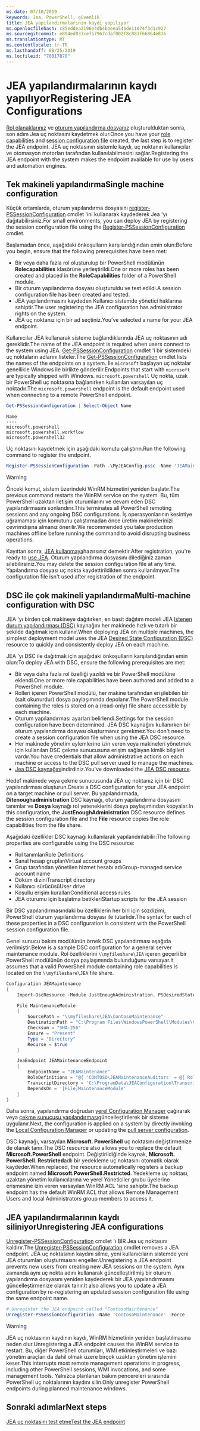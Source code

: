 ```yaml
---
ms.date: 07/10/2019
keywords: Jea, PowerShell, güvenlik
title: JEA yapılandırmalarının kaydı yapılıyor
ms.openlocfilehash: c85eddea2196e4db4bbeea54bde11074f3d1c927
ms.sourcegitcommit: e894ed833cef57967cdaf002f8c883f66864e836
ms.translationtype: MT
ms.contentlocale: tr-TR
ms.lasthandoff: 08/25/2019
ms.locfileid: "70017870"
---
```

# <a name="registering-jea-configurations"></a><span data-ttu-id="51a8c-103">JEA yapılandırmalarının kaydı yapılıyor</span><span class="sxs-lookup"><span data-stu-id="51a8c-103">Registering JEA Configurations</span></span>

<span data-ttu-id="51a8c-104">[Rol olanaklarınız](role-capabilities.md) ve [oturum yapılandırma dosyanız](session-configurations.md) oluşturulduktan sonra, son adım Jea uç noktasını kaydetmek olur.</span><span class="sxs-lookup"><span data-stu-id="51a8c-104">Once you have your [role capabilities](role-capabilities.md) and [session configuration file](session-configurations.md) created, the last step is to register the JEA endpoint.</span></span> <span data-ttu-id="51a8c-105">JEA uç noktasının sistemle kaydı, uç noktanın kullanıcılar ve otomasyon motorları tarafından kullanılabilmesini sağlar.</span><span class="sxs-lookup"><span data-stu-id="51a8c-105">Registering the JEA endpoint with the system makes the endpoint available for use by users and automation engines.</span></span>

## <a name="single-machine-configuration"></a><span data-ttu-id="51a8c-106">Tek makineli yapılandırma</span><span class="sxs-lookup"><span data-stu-id="51a8c-106">Single machine configuration</span></span>

<span data-ttu-id="51a8c-107">Küçük ortamlarda, oturum yapılandırma dosyasını [register-PSSessionConfiguration](/powershell/module/microsoft.powershell.core/register-pssessionconfiguration) cmdlet 'ini kullanarak kaydederek Jea 'yı dağıtabilirsiniz.</span><span class="sxs-lookup"><span data-stu-id="51a8c-107">For small environments, you can deploy JEA by registering the session configuration file using the [Register-PSSessionConfiguration](/powershell/module/microsoft.powershell.core/register-pssessionconfiguration) cmdlet.</span></span>

<span data-ttu-id="51a8c-108">Başlamadan önce, aşağıdaki önkoşulların karşılandığından emin olun:</span><span class="sxs-lookup"><span data-stu-id="51a8c-108">Before you begin, ensure that the following prerequisites have been met:</span></span>

- <span data-ttu-id="51a8c-109">Bir veya daha fazla rol oluşturulup bir PowerShell modülünün **Rolecapabilities** klasörüne yerleştirildi.</span><span class="sxs-lookup"><span data-stu-id="51a8c-109">One or more roles has been created and placed in the **RoleCapabilities** folder of a PowerShell module.</span></span>
- <span data-ttu-id="51a8c-110">Bir oturum yapılandırma dosyası oluşturuldu ve test edildi.</span><span class="sxs-lookup"><span data-stu-id="51a8c-110">A session configuration file has been created and tested.</span></span>
- <span data-ttu-id="51a8c-111">JEA yapılandırmasını kaydeden Kullanıcı sistemde yönetici haklarına sahiptir.</span><span class="sxs-lookup"><span data-stu-id="51a8c-111">The user registering the JEA configuration has administrator rights on the system.</span></span>
- <span data-ttu-id="51a8c-112">JEA uç noktanız için bir ad seçtiniz.</span><span class="sxs-lookup"><span data-stu-id="51a8c-112">You've selected a name for your JEA endpoint.</span></span>

<span data-ttu-id="51a8c-113">Kullanıcılar JEA kullanarak sisteme bağlandıklarında JEA uç noktasının adı gereklidir.</span><span class="sxs-lookup"><span data-stu-id="51a8c-113">The name of the JEA endpoint is required when users connect to the system using JEA.</span></span> <span data-ttu-id="51a8c-114">[Get-PSSessionConfiguration](/powershell/module/microsoft.powershell.core/get-pssessionconfiguration) cmdlet 'i bir sistemdeki uç noktaların adlarını listeler.</span><span class="sxs-lookup"><span data-stu-id="51a8c-114">The [Get-PSSessionConfiguration](/powershell/module/microsoft.powershell.core/get-pssessionconfiguration) cmdlet lists the names of the endpoints on a system.</span></span> <span data-ttu-id="51a8c-115">İle `microsoft` başlayan uç noktalar genellikle Windows ile birlikte gönderilir.</span><span class="sxs-lookup"><span data-stu-id="51a8c-115">Endpoints that start with `microsoft` are typically shipped with Windows.</span></span> <span data-ttu-id="51a8c-116">`microsoft.powershell` Uç nokta, uzak bir PowerShell uç noktasına bağlanırken kullanılan varsayılan uç noktadır.</span><span class="sxs-lookup"><span data-stu-id="51a8c-116">The `microsoft.powershell` endpoint is the default endpoint used when connecting to a remote PowerShell endpoint.</span></span>

```powershell
Get-PSSessionConfiguration | Select-Object Name
```

```Output
Name
----
microsoft.powershell
microsoft.powershell.workflow
microsoft.powershell32
```

<span data-ttu-id="51a8c-117">Uç noktasını kaydetmek için aşağıdaki komutu çalıştırın.</span><span class="sxs-lookup"><span data-stu-id="51a8c-117">Run the following command to register the endpoint.</span></span>

```powershell
Register-PSSessionConfiguration -Path .\MyJEAConfig.pssc -Name 'JEAMaintenance' -Force
```

> [!WARNING]
> <span data-ttu-id="51a8c-118">Önceki komut, sistem üzerindeki WinRM hizmetini yeniden başlatır.</span><span class="sxs-lookup"><span data-stu-id="51a8c-118">The previous command restarts the WinRM service on the system.</span></span> <span data-ttu-id="51a8c-119">Bu, tüm PowerShell uzaktan iletişim oturumlarını ve devam eden DSC yapılandırmasını sonlandırır.</span><span class="sxs-lookup"><span data-stu-id="51a8c-119">This terminates all PowerShell remoting sessions and any ongoing DSC configurations.</span></span> <span data-ttu-id="51a8c-120">İş operasyonlarının kesintiye uğramaması için komutunu çalıştırmadan önce üretim makinelerinizi çevrimdışına almanız önerilir.</span><span class="sxs-lookup"><span data-stu-id="51a8c-120">We recommended you take production machines offline before running the command to avoid disrupting business operations.</span></span>

<span data-ttu-id="51a8c-121">Kayıttan sonra, [JEA kullanmaya](using-jea.md)hazırsınız demektir.</span><span class="sxs-lookup"><span data-stu-id="51a8c-121">After registration, you're ready to [use JEA](using-jea.md).</span></span> <span data-ttu-id="51a8c-122">Oturum yapılandırma dosyasını dilediğiniz zaman silebilirsiniz.</span><span class="sxs-lookup"><span data-stu-id="51a8c-122">You may delete the session configuration file at any time.</span></span> <span data-ttu-id="51a8c-123">Yapılandırma dosyası uç nokta kaydettirildikten sonra kullanılmıyor.</span><span class="sxs-lookup"><span data-stu-id="51a8c-123">The configuration file isn't used after registration of the endpoint.</span></span>

## <a name="multi-machine-configuration-with-dsc"></a><span data-ttu-id="51a8c-124">DSC ile çok makineli yapılandırma</span><span class="sxs-lookup"><span data-stu-id="51a8c-124">Multi-machine configuration with DSC</span></span>

<span data-ttu-id="51a8c-125">JEA 'yı birden çok makineye dağıtırken, en basit dağıtım modeli JEA [Istenen durum yapılandırması (DSC)](/powershell/dsc/overview) kaynağını her makinede hızlı ve tutarlı bir şekilde dağıtmak için kullanır.</span><span class="sxs-lookup"><span data-stu-id="51a8c-125">When deploying JEA on multiple machines, the simplest deployment model uses the JEA [Desired State Configuration (DSC)](/powershell/dsc/overview) resource to quickly and consistently deploy JEA on each machine.</span></span>

<span data-ttu-id="51a8c-126">JEA 'yı DSC ile dağıtmak için aşağıdaki önkoşulların karşılandığından emin olun:</span><span class="sxs-lookup"><span data-stu-id="51a8c-126">To deploy JEA with DSC, ensure the following prerequisites are met:</span></span>

- <span data-ttu-id="51a8c-127">Bir veya daha fazla rol özelliği yazıldı ve bir PowerShell modülüne eklendi.</span><span class="sxs-lookup"><span data-stu-id="51a8c-127">One or more role capabilities have been authored and added to a PowerShell module.</span></span>
- <span data-ttu-id="51a8c-128">Rolleri içeren PowerShell modülü, her makine tarafından erişilebilen bir (salt okunurdur) dosya paylaşımında depolanır.</span><span class="sxs-lookup"><span data-stu-id="51a8c-128">The PowerShell module containing the roles is stored on a (read-only) file share accessible by each machine.</span></span>
- <span data-ttu-id="51a8c-129">Oturum yapılandırması ayarları belirlendi.</span><span class="sxs-lookup"><span data-stu-id="51a8c-129">Settings for the session configuration have been determined.</span></span> <span data-ttu-id="51a8c-130">JEA DSC kaynağını kullanırken bir oturum yapılandırma dosyası oluşturmanız gerekmez.</span><span class="sxs-lookup"><span data-stu-id="51a8c-130">You don't need to create a session configuration file when using the JEA DSC resource.</span></span>
- <span data-ttu-id="51a8c-131">Her makinede yönetim eylemlerine izin veren veya makineleri yönetmek için kullanılan DSC çekme sunucusuna erişim sağlayan kimlik bilgileri vardır.</span><span class="sxs-lookup"><span data-stu-id="51a8c-131">You have credentials that allow administrative actions on each machine or access to the DSC pull server used to manage the machines.</span></span>
- <span data-ttu-id="51a8c-132">[Jea DSC kaynağını](https://github.com/PowerShell/JEA/tree/master/DSC%20Resource)indirdiniz.</span><span class="sxs-lookup"><span data-stu-id="51a8c-132">You've downloaded the [JEA DSC resource](https://github.com/PowerShell/JEA/tree/master/DSC%20Resource).</span></span>

<span data-ttu-id="51a8c-133">Hedef makinede veya çekme sunucusunda JEA uç noktanız için bir DSC yapılandırması oluşturun.</span><span class="sxs-lookup"><span data-stu-id="51a8c-133">Create a DSC configuration for your JEA endpoint on a target machine or pull server.</span></span> <span data-ttu-id="51a8c-134">Bu yapılandırmada, **Ditenoughadministration** DSC kaynağı, oturum yapılandırma dosyasını tanımlar ve **Dosya** kaynağı rol yeteneklerini dosya paylaşımından kopyalar.</span><span class="sxs-lookup"><span data-stu-id="51a8c-134">In this configuration, the **JustEnoughAdministration** DSC resource defines the session configuration file and the **File** resource copies the role capabilities from the file share.</span></span>

<span data-ttu-id="51a8c-135">Aşağıdaki özellikler DSC kaynağı kullanılarak yapılandırılabilir:</span><span class="sxs-lookup"><span data-stu-id="51a8c-135">The following properties are configurable using the DSC resource:</span></span>

- <span data-ttu-id="51a8c-136">Rol tanımları</span><span class="sxs-lookup"><span data-stu-id="51a8c-136">Role Definitions</span></span>
- <span data-ttu-id="51a8c-137">Sanal hesap grupları</span><span class="sxs-lookup"><span data-stu-id="51a8c-137">Virtual account groups</span></span>
- <span data-ttu-id="51a8c-138">Grup tarafından yönetilen hizmet hesabı adı</span><span class="sxs-lookup"><span data-stu-id="51a8c-138">Group-managed service account name</span></span>
- <span data-ttu-id="51a8c-139">Döküm dizini</span><span class="sxs-lookup"><span data-stu-id="51a8c-139">Transcript directory</span></span>
- <span data-ttu-id="51a8c-140">Kullanıcı sürücüsü</span><span class="sxs-lookup"><span data-stu-id="51a8c-140">User drive</span></span>
- <span data-ttu-id="51a8c-141">Koşullu erişim kuralları</span><span class="sxs-lookup"><span data-stu-id="51a8c-141">Conditional access rules</span></span>
- <span data-ttu-id="51a8c-142">JEA oturumu için başlatma betikleri</span><span class="sxs-lookup"><span data-stu-id="51a8c-142">Startup scripts for the JEA session</span></span>

<span data-ttu-id="51a8c-143">Bir DSC yapılandırmasındaki bu özelliklerin her biri için sözdizimi, PowerShell oturum yapılandırma dosyası ile tutarlıdır.</span><span class="sxs-lookup"><span data-stu-id="51a8c-143">The syntax for each of these properties in a DSC configuration is consistent with the PowerShell session configuration file.</span></span>

<span data-ttu-id="51a8c-144">Genel sunucu bakım modülünün örnek DSC yapılandırması aşağıda verilmiştir.</span><span class="sxs-lookup"><span data-stu-id="51a8c-144">Below is a sample DSC configuration for a general server maintenance module.</span></span> <span data-ttu-id="51a8c-145">Rol özelliklerini `\\myfileshare\JEA` içeren geçerli bir PowerShell modülünün dosya paylaşımında bulunduğunu varsayar.</span><span class="sxs-lookup"><span data-stu-id="51a8c-145">It assumes that a valid PowerShell module containing role capabilities is located on the `\\myfileshare\JEA` file share.</span></span>

```powershell
Configuration JEAMaintenance
{
    Import-DscResource -Module JustEnoughAdministration, PSDesiredStateConfiguration

    File MaintenanceModule
    {
        SourcePath = "\\myfileshare\JEA\ContosoMaintenance"
        DestinationPath = "C:\Program Files\WindowsPowerShell\Modules\ContosoMaintenance"
        Checksum = "SHA-256"
        Ensure = "Present"
        Type = "Directory"
        Recurse = $true
    }

    JeaEndpoint JEAMaintenanceEndpoint
    {
        EndpointName = "JEAMaintenance"
        RoleDefinitions = "@{ 'CONTOSO\JEAMaintenanceAuditors' = @{ RoleCapabilities = 'GeneralServerMaintenance-Audit' }; 'CONTOSO\JEAMaintenanceAdmins' = @{ RoleCapabilities = 'GeneralServerMaintenance-Audit', 'GeneralServerMaintenance-Admin' } }"
        TranscriptDirectory = 'C:\ProgramData\JEAConfiguration\Transcripts'
        DependsOn = '[File]MaintenanceModule'
    }
}
```

<span data-ttu-id="51a8c-146">Daha sonra, yapılandırma doğrudan [yerel Configuration Manager](/powershell/dsc/managing-nodes/metaConfig) çağırarak veya [çekme sunucusu yapılandırması](/powershell/dsc/pull-server/pullServer)güncelleştirilerek bir sisteme uygulanır.</span><span class="sxs-lookup"><span data-stu-id="51a8c-146">Next, the configuration is applied on a system by directly invoking the [Local Configuration Manager](/powershell/dsc/managing-nodes/metaConfig) or updating the [pull server configuration](/powershell/dsc/pull-server/pullServer).</span></span>

<span data-ttu-id="51a8c-147">DSC kaynağı, varsayılan **Microsoft. PowerShell** uç noktasını değiştirmenize de olanak tanır.</span><span class="sxs-lookup"><span data-stu-id="51a8c-147">The DSC resource also allows you to replace the default **Microsoft.PowerShell** endpoint.</span></span> <span data-ttu-id="51a8c-148">Değiştirildiğinde kaynak, **Microsoft. PowerShell. Restricted**adlı bir yedekleme uç noktasını otomatik olarak kaydeder.</span><span class="sxs-lookup"><span data-stu-id="51a8c-148">When replaced, the resource automatically registers a backup endpoint named **Microsoft.PowerShell.Restricted**.</span></span> <span data-ttu-id="51a8c-149">Yedekleme uç noktası, uzaktan yönetim kullanıcılarına ve yerel Yöneticiler grubu üyelerine erişmesine izin veren varsayılan WinRM ACL 'sine sahiptir.</span><span class="sxs-lookup"><span data-stu-id="51a8c-149">The backup endpoint has the default WinRM ACL that allows Remote Management Users and local Administrators group members to access it.</span></span>

## <a name="unregistering-jea-configurations"></a><span data-ttu-id="51a8c-150">JEA yapılandırmalarının kaydı siliniyor</span><span class="sxs-lookup"><span data-stu-id="51a8c-150">Unregistering JEA configurations</span></span>

<span data-ttu-id="51a8c-151">[Unregister-PSSessionConfiguration](/powershell/module/microsoft.powershell.core/Unregister-PSSessionConfiguration) cmdlet 'ı BIR Jea uç noktasını kaldırır.</span><span class="sxs-lookup"><span data-stu-id="51a8c-151">The [Unregister-PSSessionConfiguration](/powershell/module/microsoft.powershell.core/Unregister-PSSessionConfiguration) cmdlet removes a JEA endpoint.</span></span> <span data-ttu-id="51a8c-152">JEA uç noktasının kaydını silme, yeni kullanıcıların sistemde yeni JEA oturumları oluşturmasını engeller.</span><span class="sxs-lookup"><span data-stu-id="51a8c-152">Unregistering a JEA endpoint prevents new users from creating new JEA sessions on the system.</span></span> <span data-ttu-id="51a8c-153">Aynı zamanda aynı uç nokta adını kullanarak güncelleştirilmiş bir oturum yapılandırma dosyasını yeniden kaydederek bir JEA yapılandırmasını güncelleştirmenize olanak tanır.</span><span class="sxs-lookup"><span data-stu-id="51a8c-153">It also allows you to update a JEA configuration by re-registering an updated session configuration file using the same endpoint name.</span></span>

```powershell
# Unregister the JEA endpoint called "ContosoMaintenance"
Unregister-PSSessionConfiguration -Name 'ContosoMaintenance' -Force
```

> [!WARNING]
> <span data-ttu-id="51a8c-154">JEA uç noktasının kaydının kaydı, WinRM hizmetinin yeniden başlatılmasına neden olur.</span><span class="sxs-lookup"><span data-stu-id="51a8c-154">Unregistering a JEA endpoint causes the WinRM service to restart.</span></span> <span data-ttu-id="51a8c-155">Bu, diğer PowerShell oturumları, WMI etkinleştirmeleri ve bazı yönetim araçları da dahil olmak üzere birçok uzaktan yönetim işlemini keser.</span><span class="sxs-lookup"><span data-stu-id="51a8c-155">This interrupts most remote management operations in progress, including other PowerShell sessions, WMI invocations, and some management tools.</span></span> <span data-ttu-id="51a8c-156">Yalnızca planlanan bakım pencereleri sırasında PowerShell uç noktalarının kaydını silin.</span><span class="sxs-lookup"><span data-stu-id="51a8c-156">Only unregister PowerShell endpoints during planned maintenance windows.</span></span>

## <a name="next-steps"></a><span data-ttu-id="51a8c-157">Sonraki adımlar</span><span class="sxs-lookup"><span data-stu-id="51a8c-157">Next steps</span></span>

[<span data-ttu-id="51a8c-158">JEA uç noktasını test etme</span><span class="sxs-lookup"><span data-stu-id="51a8c-158">Test the JEA endpoint</span></span>](using-jea.md)

